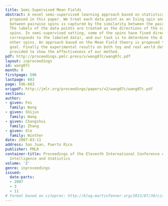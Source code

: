 ```yaml
---
title: Semi-Supervised Mean Fields
abstract: A novel semi-supervised learning approach based on statistical physics is
  proposed in this paper. We treat each data point as an Ising spin and the interaction
  between pairwise spins is captured by the similarity between the pairwise points.
  The labels of the data points are treated as the directions of the corresponding
  spins. In semi-supervised setting, some of the spins have fixed directions (which
  corresponds to the labeled data), and our task is to determine the directions of
  other spins. An approach based on the Mean Field theory is proposed to achieve this
  goal. Finally the experimental results on both toy and real world data sets are
  provided to show the effectiveness of our method.
pdf: http://proceedings.pmlr.press/v/wang07c/wang07c.pdf
layout: inproceedings
id: wang07c
month: 0
firstpage: 596
lastpage: 603
page: 596-603
origpdf: http://jmlr.org/proceedings/papers/v2/wang07c/wang07c.pdf
sections: 
author:
- given: Fei
  family: Wang
- given: Shijun
  family: Wang
- given: Changshui
  family: Zhang
- given: Ole
  family: Winther
date: 2007-03-11
address: San Juan, Puerto Rico
publisher: PMLR
container-title: Proceedings of the Eleventh International Conference on Artificial
  Intelligence and Statistics
volume: '2'
genre: inproceedings
issued:
  date-parts:
  - 2007
  - 3
  - 11
# Format based on citeproc: http://blog.martinfenner.org/2013/07/30/citeproc-yaml-for-bibliographies/
---
```

